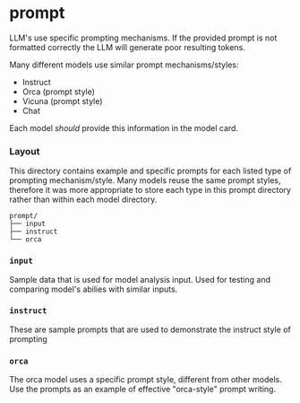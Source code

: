 # prompt

LLM's use specific prompting mechanisms.
If the provided prompt is not formatted correctly the LLM will generate poor resulting tokens.

Many different models use similar prompt mechanisms/styles:

- Instruct  
- Orca (prompt style)
- Vicuna (prompt style)
- Chat

Each model *should* provide this information in the model card.

### Layout

This directory contains example and specific prompts for each listed type of prompting mechanism/style.  Many models reuse the same prompt styles, therefore it was more appropriate to store each type in this prompt directory rather than within each model directory.

```
prompt/
├── input
├── instruct
└── orca
```

### `input`

Sample data that is used for model analysis input.
Used for testing and comparing model's abilies with similar inputs.

### `instruct`

These are sample prompts that are used to demonstrate the instruct style of prompting

### `orca`

The orca model uses a specific prompt style, different from other models. Use the prompts as an example of effective "orca-style" prompt writing.
